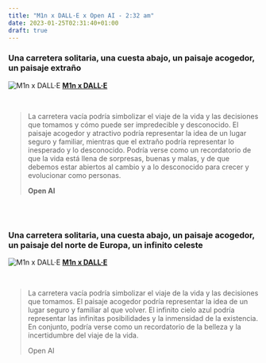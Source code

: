 ```yaml
---
title: "M1n x DALL·E x Open AI - 2:32 am"
date: 2023-01-25T02:31:40+01:00
draft: true
---
```


### Una carretera solitaria, una cuesta abajo, un paisaje acogedor, un paisaje extraño

![M1n x DALL·E](https://ik.imagekit.io/m1n/Blog/Nord-road.png?tr=w-1024)
[**M1n x DALL·E**](https://labs.openai.com/s/sCRSKHhrh0NepGGKraUqe2cC)

<br>

>La carretera vacía podría simbolizar el viaje de la vida y las decisiones que tomamos y cómo puede ser impredecible y desconocido. El paisaje acogedor y atractivo podría representar la idea de un lugar seguro y familiar, mientras que el extraño podría representar lo inesperado y lo desconocido. Podría verse como un recordatorio de que la vida está llena de sorpresas, buenas y malas, y de que debemos estar abiertos al cambio y a lo desconocido para crecer y evolucionar como personas.
>
>**Open AI**

<br><br>

### Una carretera solitaria, una cuesta abajo, un paisaje acogedor, un paisaje del norte de Europa, un infinito celeste

![M1n x DALL·E](/img/round-noth-celets.png?tr=w-1024)
[**M1n x DALL·E**](https://labs.openai.com/s/q86dXD8wGiL2QZyvByrJ65gQ)

<br>

>La carretera vacía podría simbolizar el viaje de la vida y las decisiones que tomamos. El paisaje acogedor podría representar la idea de un lugar seguro y familiar al que volver. El infinito cielo azul podría representar las infinitas posibilidades y la inmensidad de la existencia. En conjunto, podría verse como un recordatorio de la belleza y la incertidumbre del viaje de la vida.
>
>Open AI
